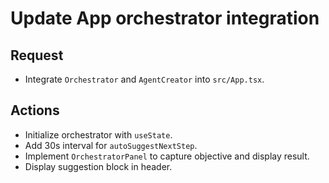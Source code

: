 # Update App orchestrator integration

## Request
- Integrate `Orchestrator` and `AgentCreator` into `src/App.tsx`.

## Actions
- Initialize orchestrator with `useState`.
- Add 30s interval for `autoSuggestNextStep`.
- Implement `OrchestratorPanel` to capture objective and display result.
- Display suggestion block in header.
